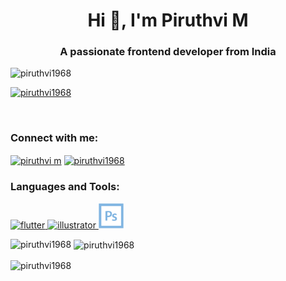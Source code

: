 <h1 align="center">Hi 👋, I'm Piruthvi M</h1>
<h3 align="center">A passionate frontend developer from India</h3>

<p align="left"> <img src="https://komarev.com/ghpvc/?username=piruthvi1968&label=Profile%20views&color=0e75b6&style=flat" alt="piruthvi1968" /> </p>

<p align="left"> <a href="https://github.com/ryo-ma/github-profile-trophy"><img src="https://github-profile-trophy.vercel.app/?username=piruthvi1968" alt="piruthvi1968" /></a> </p>

<p align="left"> <a href="https://twitter.com/" target="blank"><img src="https://img.shields.io/twitter/follow/?logo=twitter&style=for-the-badge" alt="" /></a> </p>

<h3 align="left">Connect with me:</h3>
<p align="left">
<a href="https://linkedin.com/in/piruthvi m" target="blank"><img align="center" src="https://raw.githubusercontent.com/rahuldkjain/github-profile-readme-generator/master/src/images/icons/Social/linked-in-alt.svg" alt="piruthvi m" height="30" width="40" /></a>
<a href="https://instagram.com/piruthvi1968" target="blank"><img align="center" src="https://raw.githubusercontent.com/rahuldkjain/github-profile-readme-generator/master/src/images/icons/Social/instagram.svg" alt="piruthvi1968" height="30" width="40" /></a>
</p>

<h3 align="left">Languages and Tools:</h3>
<p align="left"> <a href="https://flutter.dev" target="_blank" rel="noreferrer"> <img src="https://www.vectorlogo.zone/logos/flutterio/flutterio-icon.svg" alt="flutter" width="40" height="40"/> </a> <a href="https://www.adobe.com/in/products/illustrator.html" target="_blank" rel="noreferrer"> <img src="https://www.vectorlogo.zone/logos/adobe_illustrator/adobe_illustrator-icon.svg" alt="illustrator" width="40" height="40"/> </a> <a href="https://www.photoshop.com/en" target="_blank" rel="noreferrer"> <img src="https://raw.githubusercontent.com/devicons/devicon/master/icons/photoshop/photoshop-line.svg" alt="photoshop" width="40" height="40"/> </a> </p>

<p><img align="left" src="https://github-readme-stats.vercel.app/api/top-langs?username=piruthvi1968&show_icons=true&locale=en&layout=compact" alt="piruthvi1968" /></p>

<p>&nbsp;<img align="center" src="https://github-readme-stats.vercel.app/api?username=piruthvi1968&show_icons=true&locale=en" alt="piruthvi1968" /></p>

<p><img align="center" src="https://github-readme-streak-stats.herokuapp.com/?user=piruthvi1968&" alt="piruthvi1968" /></p>
